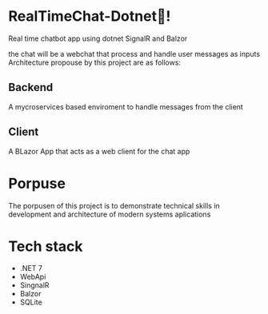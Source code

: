 # RealTimeChat-Dotnet🤖!
Real time chatbot app using dotnet SignalR and Balzor

the chat will be a webchat that process and handle user messages as inputs
Architecture propouse by this project are as follows: 
## Backend
A mycroservices based enviroment to handle messages from the client
## Client
A BLazor App that acts as a web client for the chat app

# Porpuse
 The porpusen of this project is to demonstrate technical skills in development and architecture of modern systems aplications
# Tech stack
- .NET 7
- WebApi
- SingnalR
- Balzor
- SQLite
